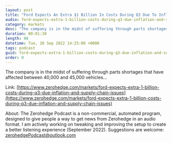 ```yaml
---
layout: post
title: "Ford Expects An Extra $1 Billion In Costs During Q3 Due To Inflation And Supply Chain Issues"
audio: ford-expects-extra-1-billion-costs-during-q3-due-inflation-and-supply-chain-issues-0
category: markets
desc: "The company is in the midst of suffering through parts shortages that have affected between 40,000 and 45,000 vehicles..."
duration: 00:01:30
length: 90
datetime: Tue, 20 Sep 2022 14:25:00 +0000
tags: podcast
guid: ford-expects-extra-1-billion-costs-during-q3-due-inflation-and-supply-chain-issues-0
order: 0
---
```

The company is in the midst of suffering through parts shortages that have affected between 40,000 and 45,000 vehicles...

Link: [https://www.zerohedge.com/markets/ford-expects-extra-1-billion-costs-during-q3-due-inflation-and-supply-chain-issues](https://www.zerohedge.com/markets/ford-expects-extra-1-billion-costs-during-q3-due-inflation-and-supply-chain-issues)

About: The Zerohedge Podcast is a non-commercial, automated program, designed to give people a way to get news from Zerohedge in an audio format.  I am actively working on tweaking and improving the setup to create a better listening experience (September 2022).  Suggestions are welcome: [zerohedgePodcast@outlook.com](mailto:zerohedgePodcast@outlook.com)